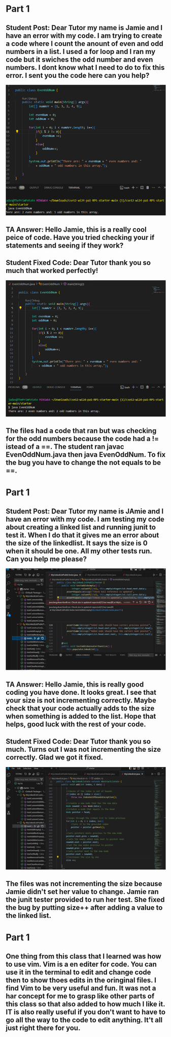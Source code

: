 # Part 1
## Student Post: Dear Tutor my name is Jamie and I have an error with my code. I am trying to create a code where I count the anount of even and odd numbers in a list. I used a for loop and I ran my code but it swiches the odd number and even numbers. I dont know what I need to do to fix this error. I sent you the code here can you help?
![Image](TheError.png)
## TA Answer: Hello Jamie, this is a really cool peice of code. Have you tried checking your if statements and seeing if they work?
## Student Fixed Code: Dear Tutor thank you so much that worked perfectly!
![Image](fixedArr.png)
## The files had a code that ran but was checking for the odd numbers because the code had a != istead of a ==. The student ran javac EvenOddNum.java then java EvenOddNum. To fix the bug you have to change the not equals to be ==.

# Part 1
## Student Post: Dear Tutor my name is JAmie and I have an error with my code. I am testing my code about creating a linked list and running junit to test it. When I do that it gives me an error about the size of the linkedlist. It says the size is 0 when it should be one. All my other tests run. Can you help me please?
![Image](errorOne.png)
## TA Answer: Hello Jamie, this is really good coding you have done. It looks great. I see that your size is not incrementing correctly. Maybe check that your code actually adds to the size when something is added to the list. Hope that helps, good luck with the rest of your code.
## Student Fixed Code: Dear Tutor thank you so much. Turns out I was not incrementing the size correctly. Glad we got it fixed.
![Image](fixedList.png)
## The files was not incrementing the size because Jamie didn't set her value to change. Jamie ran the junit tester provided to run her test. She fixed the bug by putting size++ after adding a value to the linked list.

# Part 1
## One thing from this class that I learned was how to use vim. Vim is a en editer for code. You can use it in the terminal to edit and change code then to show thoes edits in the oringinal files. I find Vim to be very useful and fun. It was not a har concept for me to grasp like other parts of this class so that also added to how much I like it. IT is also really useful if you don't want to have to go all the way to the code to edit anything. It't all just right there for you.
